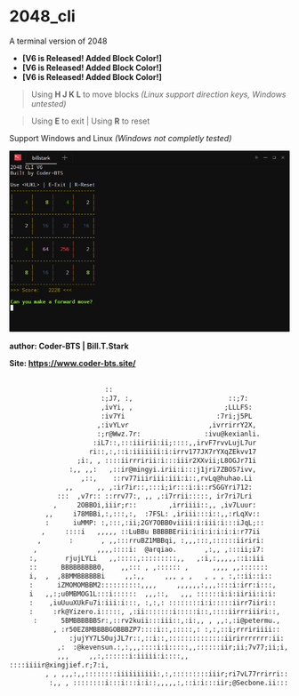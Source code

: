 # 2048_cli
A terminal version of 2048


* **[V6 is Released! Added Block Color!]**
* **[V6 is Released! Added Block Color!]**
* **[V6 is Released! Added Block Color!]**

> Using **H J K L** to move blocks *(Linux support direction keys, Windows untested)*

> Using **E** to exit | Using **R** to reset

Support Windows and Linux *(Windows not completly tested)*

!["ScreenShot"](/screenshot.png)

**author: Coder-BTS | Bill.T.Stark**

**Site: https://www.coder-bts.site/**

```

                        ::
                       :;J7, :,                        ::;7:
                       ,ivYi, ,                       ;LLLFS:
                       :iv7Yi                       :7ri;j5PL
                      ,:ivYLvr                    ,ivrrirrY2X,
                      :;r@Wwz.7r:                :ivu@kexianli.
                     :iL7::,:::iiirii:ii;::::,,irvF7rvvLujL7ur
                    ri::,:,::i:iiiiiii:i:irrv177JX7rYXqZEkvv17
                 ;i:, , ::::iirrririi:i:::iiir2XXvii;L8OGJr71i
               :,, ,,:   ,::ir@mingyi.irii:i:::j1jri7ZBOS7ivv,
                  ,::,    ::rv77iiiriii:iii:i::,rvLq@huhao.Li
              ,,      ,, ,:ir7ir::,:::i;ir:::i:i::rSGGYri712:
            :::  ,v7r:: ::rrv77:, ,, ,:i7rrii:::::, ir7ri7Lri
           ,     2OBBOi,iiir;r::        ,irriiii::,, ,iv7Luur:
         ,,     i78MBBi,:,:::,:,  :7FSL: ,iriii:::i::,,:rLqXv::
         :      iuMMP: :,:::,:ii;2GY7OBB0viiii:i:iii:i:::iJqL;::
        ,     ::::i   ,,,,, ::LuBBu BBBBBErii:i:i:i:i:i:i:r77ii
       ,       :       , ,,:::rruBZ1MBBqi, :,,,:::,::::::iiriri:
      ,               ,,,,::::i:  @arqiao.       ,:,, ,:::ii;i7:
     :,       rjujLYLi   ,,:::::,:::::::::,,   ,:i,:,,,,,::i:iii
     ::      BBBBBBBBB0,    ,,::: , ,:::::: ,      ,,,, ,,:::::::
     i,  ,  ,8BMMBBBBBBi     ,,:,,     ,,, , ,   , , , :,::ii::i::
     :      iZMOMOMBBM2::::::::::,,,,     ,,,,,,:,,,::::i:irr:i:::,
     i   ,,:;u0MBMOG1L:::i::::::  ,,,::,   ,,, ::::::i:i:iirii:i:i:
     :    ,iuUuuXUkFu7i:iii:i:::, :,:,: ::::::::i:i:::::iirr7iiri::
     :     :rk@Yizero.i:::::, ,:ii:::::::i:::::i::,::::iirrriiiri::,
      :      5BMBBBBBBSr:,::rv2kuii:::iii::,:i:,, , ,,:,:i@petermu.,
           , :r50EZ8MBBBBGOBBBZP7::::i::,:::::,: :,:,::i;rrririiii::
               :jujYY7LS0ujJL7r::,::i::,::::::::::::::iirirrrrrrr:ii:
            ,:  :@kevensun.:,:,,,::::i:i:::::,,::::::iir;ii;7v77;ii;i,
            ,,,     ,,:,::::::i:iiiii:i::::,, ::::iiiir@xingjief.r;7:i,
         , , ,,,:,,::::::::iiiiiiiiii:,:,:::::::::iiir;ri7vL77rrirri::
          :,, , ::::::::i:::i:::i:i::,,,,,:,::i:i:::iir;@Secbone.ii:::
```
